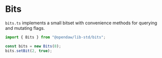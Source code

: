 # Bits

`bits.ts` implements a small bitset with convenience methods for querying and
mutating flags.

```ts
import { Bits } from "@opendaw/lib-std/bits";

const bits = new Bits(8);
bits.setBit(2, true);
```
